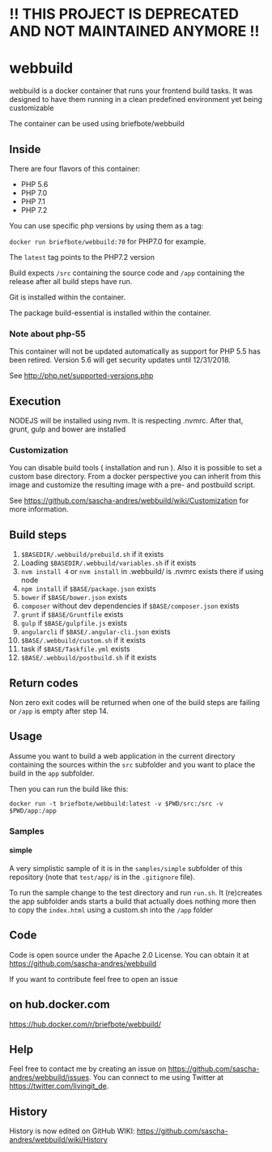 # !! THIS PROJECT IS DEPRECATED AND NOT MAINTAINED ANYMORE !!

# webbuild #

webbuild is a docker container that runs your frontend build tasks. It
was designed to have them running in a clean predefined environment yet
being customizable

The container can be used using briefbote/webbuild

## Inside ##

There are four flavors of this container:

* PHP 5.6
* PHP 7.0
* PHP 7.1
* PHP 7.2

You can use specific php versions by using them as a tag:

`docker run briefbote/webbuild:70` for PHP7.0 for example.

The `latest` tag points to the PHP7.2 version

Build expects `/src` containing the source code and `/app` containing the release after all build steps have run.

Git is installed within the container.

The package build-essential is installed within the container.

### Note about php-55

This container will not be updated automatically as support for PHP 5.5 has been retired. Version 5.6 will get security updates until 12/31/2018.

See http://php.net/supported-versions.php

## Execution ##

NODEJS will be installed using nvm. It is respecting .nvmrc. After that, grunt, gulp and bower are installed

### Customization

You can disable build tools ( installation and run ). Also it is possible to set a custom base directory. From a docker perspective you can inherit from this image and customize the resulting image with a pre- and postbuild script.

See https://github.com/sascha-andres/webbuild/wiki/Customization for more information. 

## Build steps ##

1. `$BASEDIR/.webbuild/prebuild.sh` if it exists
2. Loading `$BASEDIR/.webbuild/variables.sh` if it exists
3. `nvm install 4` or `nvm install` in .webbuild/ is .nvmrc exists there if using node
4. `npm install` if `$BASE/package.json` exists
5. `bower` if `$BASE/bower.json` exists
6. `composer` without dev dependencies if `$BASE/composer.json` exists
7. `grunt` if `$BASE/Gruntfile` exists
8. `gulp` if `$BASE/gulpfile.js` exists
9. `angularcli` if `$BASE/.angular-cli.json` exists
10. `$BASE/.webbuild/custom.sh` if it exists
11. task if `$BASE/Taskfile.yml` exists
12. `$BASE/.webbuild/postbuild.sh` if it exists

## Return codes ##

Non zero exit codes will be returned when one of the build steps are failing or `/app` is empty after step 14.

## Usage ##

Assume you want to build a web application in the current directory containing the sources within the `src` subfolder
and you want to place the build in the `app` subfolder.

Then you can run the build like this:

    docker run -t briefbote/webbuild:latest -v $PWD/src:/src -v $PWD/app:/app

### Samples

#### simple

A very simplistic sample of it is in the `samples/simple` subfolder of this repository (note that `test/app/` is in the `.gitignore` file).

To run the sample change to the test directory and run `run.sh`. It (re)creates the app subfolder ands starts a build
that actually does nothing more then to copy the `index.html` using a custom.sh into the `/app` folder

## Code ##

Code is open source under the Apache 2.0 License. You can obtain it at https://github.com/sascha-andres/webbuild

If you want to contribute feel free to open an issue

## on hub.docker.com ##

https://hub.docker.com/r/briefbote/webbuild/

## Help

Feel free to contact me by creating an issue on https://github.com/sascha-andres/webbuild/issues.
You can connect to me using Twitter at https://twitter.com/livingit_de.

## History ##

History is now edited on GitHub WIKI: https://github.com/sascha-andres/webbuild/wiki/History
